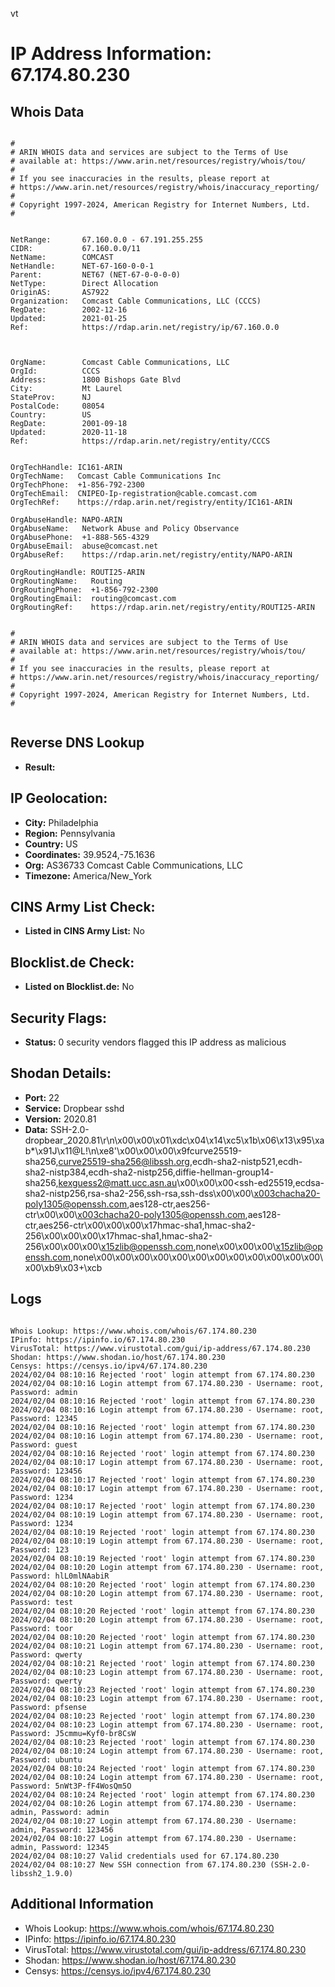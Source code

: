 vt
# IP Address Information: 67.174.80.230

## Whois Data
```

#
# ARIN WHOIS data and services are subject to the Terms of Use
# available at: https://www.arin.net/resources/registry/whois/tou/
#
# If you see inaccuracies in the results, please report at
# https://www.arin.net/resources/registry/whois/inaccuracy_reporting/
#
# Copyright 1997-2024, American Registry for Internet Numbers, Ltd.
#


NetRange:       67.160.0.0 - 67.191.255.255
CIDR:           67.160.0.0/11
NetName:        COMCAST
NetHandle:      NET-67-160-0-0-1
Parent:         NET67 (NET-67-0-0-0-0)
NetType:        Direct Allocation
OriginAS:       AS7922
Organization:   Comcast Cable Communications, LLC (CCCS)
RegDate:        2002-12-16
Updated:        2021-01-25
Ref:            https://rdap.arin.net/registry/ip/67.160.0.0



OrgName:        Comcast Cable Communications, LLC
OrgId:          CCCS
Address:        1800 Bishops Gate Blvd
City:           Mt Laurel
StateProv:      NJ
PostalCode:     08054
Country:        US
RegDate:        2001-09-18
Updated:        2020-11-18
Ref:            https://rdap.arin.net/registry/entity/CCCS


OrgTechHandle: IC161-ARIN
OrgTechName:   Comcast Cable Communications Inc
OrgTechPhone:  +1-856-792-2300 
OrgTechEmail:  CNIPEO-Ip-registration@cable.comcast.com
OrgTechRef:    https://rdap.arin.net/registry/entity/IC161-ARIN

OrgAbuseHandle: NAPO-ARIN
OrgAbuseName:   Network Abuse and Policy Observance
OrgAbusePhone:  +1-888-565-4329 
OrgAbuseEmail:  abuse@comcast.net
OrgAbuseRef:    https://rdap.arin.net/registry/entity/NAPO-ARIN

OrgRoutingHandle: ROUTI25-ARIN
OrgRoutingName:   Routing
OrgRoutingPhone:  +1-856-792-2300 
OrgRoutingEmail:  routing@comcast.com
OrgRoutingRef:    https://rdap.arin.net/registry/entity/ROUTI25-ARIN


#
# ARIN WHOIS data and services are subject to the Terms of Use
# available at: https://www.arin.net/resources/registry/whois/tou/
#
# If you see inaccuracies in the results, please report at
# https://www.arin.net/resources/registry/whois/inaccuracy_reporting/
#
# Copyright 1997-2024, American Registry for Internet Numbers, Ltd.
#


```
## Reverse DNS Lookup
- **Result:** 

## IP Geolocation:
- **City:** Philadelphia
- **Region:** Pennsylvania
- **Country:** US
- **Coordinates:** 39.9524,-75.1636
- **Org:** AS36733 Comcast Cable Communications, LLC
- **Timezone:** America/New_York

## CINS Army List Check:
- **Listed in CINS Army List:** 
No

## Blocklist.de Check:
- **Listed on Blocklist.de:** 
No

## Security Flags:
- **Status:** 0 security vendors flagged this IP address as malicious

## Shodan Details:
- **Port:** 22
- **Service:** Dropbear sshd
- **Version:** 2020.81
- **Data:** SSH-2.0-dropbear_2020.81\r\n\x00\x00\x01\xdc\x04\x14\xc5\x1b\x06\x13\x95\xab*\x91J\x11@L!\n\xe8\'\x00\x00\x00\x9fcurve25519-sha256,curve25519-sha256@libssh.org,ecdh-sha2-nistp521,ecdh-sha2-nistp384,ecdh-sha2-nistp256,diffie-hellman-group14-sha256,kexguess2@matt.ucc.asn.au\x00\x00\x00<ssh-ed25519,ecdsa-sha2-nistp256,rsa-sha2-256,ssh-rsa,ssh-dss\x00\x00\x003chacha20-poly1305@openssh.com,aes128-ctr,aes256-ctr\x00\x00\x003chacha20-poly1305@openssh.com,aes128-ctr,aes256-ctr\x00\x00\x00\x17hmac-sha1,hmac-sha2-256\x00\x00\x00\x17hmac-sha1,hmac-sha2-256\x00\x00\x00\x15zlib@openssh.com,none\x00\x00\x00\x15zlib@openssh.com,none\x00\x00\x00\x00\x00\x00\x00\x00\x00\x00\x00\x00\x00\xb9\x03+\xcb

## Logs
```

Whois Lookup: https://www.whois.com/whois/67.174.80.230
IPinfo: https://ipinfo.io/67.174.80.230
VirusTotal: https://www.virustotal.com/gui/ip-address/67.174.80.230
Shodan: https://www.shodan.io/host/67.174.80.230
Censys: https://censys.io/ipv4/67.174.80.230
2024/02/04 08:10:16 Rejected 'root' login attempt from 67.174.80.230
2024/02/04 08:10:16 Login attempt from 67.174.80.230 - Username: root, Password: admin
2024/02/04 08:10:16 Rejected 'root' login attempt from 67.174.80.230
2024/02/04 08:10:16 Login attempt from 67.174.80.230 - Username: root, Password: 12345
2024/02/04 08:10:16 Rejected 'root' login attempt from 67.174.80.230
2024/02/04 08:10:16 Login attempt from 67.174.80.230 - Username: root, Password: guest
2024/02/04 08:10:16 Rejected 'root' login attempt from 67.174.80.230
2024/02/04 08:10:17 Login attempt from 67.174.80.230 - Username: root, Password: 123456
2024/02/04 08:10:17 Rejected 'root' login attempt from 67.174.80.230
2024/02/04 08:10:17 Login attempt from 67.174.80.230 - Username: root, Password: 1234
2024/02/04 08:10:17 Rejected 'root' login attempt from 67.174.80.230
2024/02/04 08:10:19 Login attempt from 67.174.80.230 - Username: root, Password: 1234
2024/02/04 08:10:19 Rejected 'root' login attempt from 67.174.80.230
2024/02/04 08:10:19 Login attempt from 67.174.80.230 - Username: root, Password: 123
2024/02/04 08:10:19 Rejected 'root' login attempt from 67.174.80.230
2024/02/04 08:10:20 Login attempt from 67.174.80.230 - Username: root, Password: hlL0mlNAabiR
2024/02/04 08:10:20 Rejected 'root' login attempt from 67.174.80.230
2024/02/04 08:10:20 Login attempt from 67.174.80.230 - Username: root, Password: test
2024/02/04 08:10:20 Rejected 'root' login attempt from 67.174.80.230
2024/02/04 08:10:20 Login attempt from 67.174.80.230 - Username: root, Password: toor
2024/02/04 08:10:20 Rejected 'root' login attempt from 67.174.80.230
2024/02/04 08:10:21 Login attempt from 67.174.80.230 - Username: root, Password: qwerty
2024/02/04 08:10:21 Rejected 'root' login attempt from 67.174.80.230
2024/02/04 08:10:23 Login attempt from 67.174.80.230 - Username: root, Password: qwerty
2024/02/04 08:10:23 Rejected 'root' login attempt from 67.174.80.230
2024/02/04 08:10:23 Login attempt from 67.174.80.230 - Username: root, Password: pfsense
2024/02/04 08:10:23 Rejected 'root' login attempt from 67.174.80.230
2024/02/04 08:10:23 Login attempt from 67.174.80.230 - Username: root, Password: J5cmmu=Kyf0-br8CsW
2024/02/04 08:10:23 Rejected 'root' login attempt from 67.174.80.230
2024/02/04 08:10:24 Login attempt from 67.174.80.230 - Username: root, Password: ubuntu
2024/02/04 08:10:24 Rejected 'root' login attempt from 67.174.80.230
2024/02/04 08:10:24 Login attempt from 67.174.80.230 - Username: root, Password: 5nWt3P-fF4WosQm5O
2024/02/04 08:10:24 Rejected 'root' login attempt from 67.174.80.230
2024/02/04 08:10:26 Login attempt from 67.174.80.230 - Username: admin, Password: admin
2024/02/04 08:10:27 Login attempt from 67.174.80.230 - Username: admin, Password: 123456
2024/02/04 08:10:27 Login attempt from 67.174.80.230 - Username: admin, Password: 12345
2024/02/04 08:10:27 Valid credentials used for 67.174.80.230
2024/02/04 08:10:27 New SSH connection from 67.174.80.230 (SSH-2.0-libssh2_1.9.0)

```
## Additional Information
- Whois Lookup: https://www.whois.com/whois/67.174.80.230
- IPinfo: https://ipinfo.io/67.174.80.230
- VirusTotal: https://www.virustotal.com/gui/ip-address/67.174.80.230
- Shodan: https://www.shodan.io/host/67.174.80.230
- Censys: https://censys.io/ipv4/67.174.80.230

